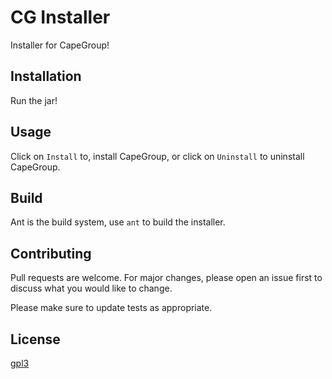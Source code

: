 
# CG Installer
Installer for CapeGroup!

## Installation
Run the jar!

## Usage
Click on `Install` to, install CapeGroup, or click on `Uninstall` to uninstall CapeGroup.

## Build
Ant is the build system, use `ant` to build the installer.

## Contributing
Pull requests are welcome. For major changes, please open an issue first to discuss what you would like to change.

Please make sure to update tests as appropriate.

## License
[gpl3](https://www.gnu.org/licenses/gpl-3.0.html)